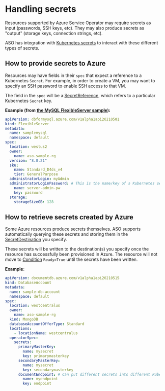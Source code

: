 # Handling secrets
Resources supported by Azure Service Operator may require secrets as input (passwords, SSH keys, etc).
They may also produce secrets as "output" (storage keys, connection strings, etc). 

ASO has integration with [Kubernetes secrets](https://kubernetes.io/docs/concepts/configuration/secret/) to interact with 
these different types of secrets.

## How to provide secrets to Azure
Resources may have fields in their `spec` that expect a reference to a Kubernetes `Secret`. 
For example, in order to create a VM, you may want to specify an SSH password to enable SSH access to that VM.

The field in the `spec` will be a [SecretReference](https://pkg.go.dev/github.com/Azure/azure-service-operator/v2/pkg/genruntime#SecretReference),
which refers to a particular Kubernetes `Secret` key.

**Example (from [the MySQL FlexibleServer sample](https://github.com/Azure/azure-service-operator/blob/main/v2/config/samples/dbformysql/v1alpha1api20210501_flexibleserver.yaml)):**
```yaml
apiVersion: dbformysql.azure.com/v1alpha1api20210501
kind: FlexibleServer
metadata:
  name: samplemysql
  namespace: default
spec:
  location: westus2
  owner:
    name: aso-sample-rg
  version: "8.0.21"
  sku:
    name: Standard_D4ds_v4
    tier: GeneralPurpose
  administratorLogin: myAdmin
  administratorLoginPassword: # This is the name/key of a Kubernetes secret in the same namespace
    name: server-admin-pw
    key: password
  storage:
    storageSizeGB: 128
```

## How to retrieve secrets created by Azure

Some Azure resources produce secrets themselves. ASO supports automatically querying these secrets 
and storing them in the [SecretDestination](https://pkg.go.dev/github.com/Azure/azure-service-operator/v2/pkg/genruntime#SecretDestination) you specify.

These secrets will be written to the destination(s) you specify once the resource has successfully been provisioned in Azure.
The resource will not move to [Condition](https://azure.github.io/azure-service-operator/introduction/conditions/) `Ready=True` 
until the secrets have been written.

**Example:**
```yaml
apiVersion: documentdb.azure.com/v1alpha1api20210515
kind: DatabaseAccount
metadata:
  name: sample-db-account
  namespace: default
spec:
  location: westcentralus
  owner:
    name: aso-sample-rg
  kind: MongoDB
  databaseAccountOfferType: Standard
  locations:
    - locationName: westcentralus
  operatorSpec:
    secrets:
      primaryMasterKey:
        name: mysecret
        key: primarymasterkey
      secondaryMasterKey:
        name: mysecret
        key: secondarymasterkey
      documentEndpoint: # Can put different secrets into different Kubernetes secrets, if desired
        name: myendpoint
        key: endpoint
```

